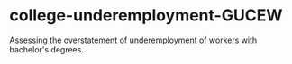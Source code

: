 # college-underemployment-GUCEW
Assessing the overstatement of underemployment of workers with bachelor's degrees.
